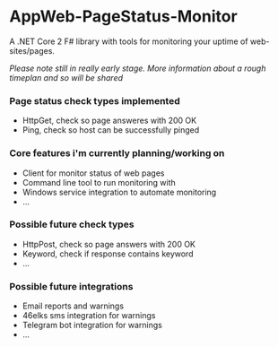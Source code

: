 # AppWeb-PageStatus-Monitor
A .NET Core 2 F# library with tools for monitoring your uptime of web-sites/pages.

*Please note still in really early stage. More information about a rough timeplan and so will be shared*

### Page status check types implemented ###
* HttpGet, check so page answeres with 200 OK
* Ping, check so host can be successfully pinged

### Core features i'm currently planning/working on ###
* Client for monitor status of web pages
* Command line tool to run monitoring with
* Windows service integration to automate monitoring
* ...

### Possible future check types ###
* HttpPost, check so page answers with 200 OK 
* Keyword, check if response contains keyword
* ...

### Possible future integrations ###
* Email reports and warnings
* 46elks sms integration for warnings
* Telegram bot integration for warnings
* ...
